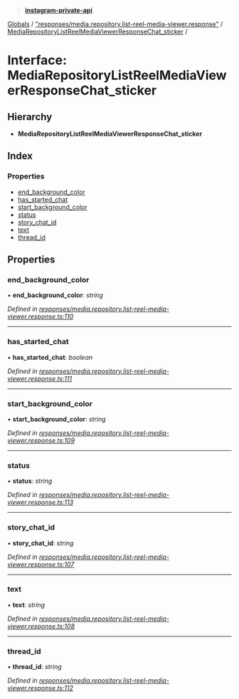 > **[instagram-private-api](../README.md)**

[Globals](../README.md) / ["responses/media.repository.list-reel-media-viewer.response"](../modules/_responses_media_repository_list_reel_media_viewer_response_.md) / [MediaRepositoryListReelMediaViewerResponseChat_sticker](_responses_media_repository_list_reel_media_viewer_response_.mediarepositorylistreelmediaviewerresponsechat_sticker.md) /

# Interface: MediaRepositoryListReelMediaViewerResponseChat_sticker

## Hierarchy

* **MediaRepositoryListReelMediaViewerResponseChat_sticker**

## Index

### Properties

* [end_background_color](_responses_media_repository_list_reel_media_viewer_response_.mediarepositorylistreelmediaviewerresponsechat_sticker.md#end_background_color)
* [has_started_chat](_responses_media_repository_list_reel_media_viewer_response_.mediarepositorylistreelmediaviewerresponsechat_sticker.md#has_started_chat)
* [start_background_color](_responses_media_repository_list_reel_media_viewer_response_.mediarepositorylistreelmediaviewerresponsechat_sticker.md#start_background_color)
* [status](_responses_media_repository_list_reel_media_viewer_response_.mediarepositorylistreelmediaviewerresponsechat_sticker.md#status)
* [story_chat_id](_responses_media_repository_list_reel_media_viewer_response_.mediarepositorylistreelmediaviewerresponsechat_sticker.md#story_chat_id)
* [text](_responses_media_repository_list_reel_media_viewer_response_.mediarepositorylistreelmediaviewerresponsechat_sticker.md#text)
* [thread_id](_responses_media_repository_list_reel_media_viewer_response_.mediarepositorylistreelmediaviewerresponsechat_sticker.md#thread_id)

## Properties

###  end_background_color

• **end_background_color**: *string*

*Defined in [responses/media.repository.list-reel-media-viewer.response.ts:110](https://github.com/dilame/instagram-private-api/blob/01eb399/src/responses/media.repository.list-reel-media-viewer.response.ts#L110)*

___

###  has_started_chat

• **has_started_chat**: *boolean*

*Defined in [responses/media.repository.list-reel-media-viewer.response.ts:111](https://github.com/dilame/instagram-private-api/blob/01eb399/src/responses/media.repository.list-reel-media-viewer.response.ts#L111)*

___

###  start_background_color

• **start_background_color**: *string*

*Defined in [responses/media.repository.list-reel-media-viewer.response.ts:109](https://github.com/dilame/instagram-private-api/blob/01eb399/src/responses/media.repository.list-reel-media-viewer.response.ts#L109)*

___

###  status

• **status**: *string*

*Defined in [responses/media.repository.list-reel-media-viewer.response.ts:113](https://github.com/dilame/instagram-private-api/blob/01eb399/src/responses/media.repository.list-reel-media-viewer.response.ts#L113)*

___

###  story_chat_id

• **story_chat_id**: *string*

*Defined in [responses/media.repository.list-reel-media-viewer.response.ts:107](https://github.com/dilame/instagram-private-api/blob/01eb399/src/responses/media.repository.list-reel-media-viewer.response.ts#L107)*

___

###  text

• **text**: *string*

*Defined in [responses/media.repository.list-reel-media-viewer.response.ts:108](https://github.com/dilame/instagram-private-api/blob/01eb399/src/responses/media.repository.list-reel-media-viewer.response.ts#L108)*

___

###  thread_id

• **thread_id**: *string*

*Defined in [responses/media.repository.list-reel-media-viewer.response.ts:112](https://github.com/dilame/instagram-private-api/blob/01eb399/src/responses/media.repository.list-reel-media-viewer.response.ts#L112)*
